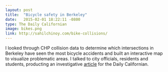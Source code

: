```yaml
---
layout: post
title:  "Bicycle safety in Berkeley"
date:   2015-02-01 18:22:11 -0800
type: The Daily Californian
image: bikes.png
link: http://sahilchinoy.com/bike-collisions/
---
```

I looked through CHP collision data to determine which intersections in Berkeley have seen the most bicycle accidents and built an interactive map to visualize problematic areas. I talked to city officials, residents and students, producting an investigative [article](http://www.dailycal.org/2015/02/19/berkeley-streets-prove-dangerous-cyclists-2000-collisions-since-2001/) for the Daily Californian.